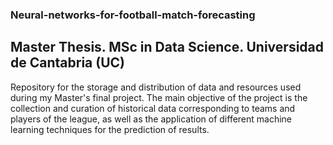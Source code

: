 ### Neural-networks-for-football-match-forecasting

## Master Thesis. MSc in Data Science. Universidad de Cantabria (UC)

Repository for the storage and distribution of data and resources used during my Master's final project.  The main objective of the project is the collection and curation of historical data corresponding to teams and players of the league, as well as the application of different machine learning techniques for the prediction of results.


